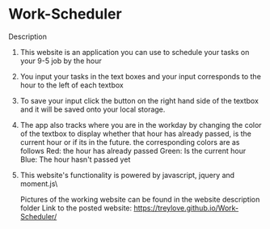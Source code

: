 # Work-Scheduler

Description

1. This website is an application you can use to schedule your tasks on your 9-5 job by the hour
2. You input your tasks in the text boxes and your input corresponds to the hour to the left of each textbox
3. To save your input click the button on the right hand side of the textbox and it will be saved onto your local storage.
4. The app also tracks where you are in the workday by changing the color of the textbox to display whether that hour has
   already passed, is the current hour or if its in the future. 
   the corresponding colors are as follows
   Red: the hour has already passed
   Green: Is the current hour
   Blue: The hour hasn't passed yet

5. This website's functionality is powered by javascript, jquery and moment.js\


    Pictures of the working website can be found in the website description folder
    Link to the posted website: https://treylove.github.io/Work-Scheduler/